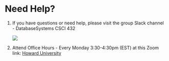 # Need Help?

1. If you have questions or need help, please visit the group Slack channel - DatabaseSystems CSCI 432

   ![](./images/howard-slack.png " ")

2. Attend Office Hours - Every Monday 3:30-4:30pm (EST) at this Zoom link: <a href="https://howard.zoom.us/j/3589788466?pwd=dXIyK3lHcGxmK2tQU3UwaHRvbUJ3QT09">Howard University</a> 


